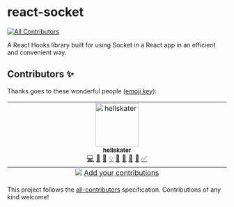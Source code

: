 # react-socket
<!-- ALL-CONTRIBUTORS-BADGE:START - Do not remove or modify this section -->
[![All Contributors](https://img.shields.io/badge/all_contributors-1-orange.svg?style=flat-square)](#contributors-)
<!-- ALL-CONTRIBUTORS-BADGE:END -->

A React Hooks library built for using Socket in a React app in an efficient and convenient way.

## Contributors ✨

Thanks goes to these wonderful people ([emoji key](https://allcontributors.org/docs/en/emoji-key)):

<!-- ALL-CONTRIBUTORS-LIST:START - Do not remove or modify this section -->
<!-- prettier-ignore-start -->
<!-- markdownlint-disable -->
<table>
  <tbody>
    <tr>
      <td align="center" valign="top" width="14.28%"><a href="https://github.com/hellskater"><img src="https://avatars.githubusercontent.com/u/47584722?v=4?s=100" width="100px;" alt="hellskater"/><br /><sub><b>hellskater</b></sub></a><br /><a href="https://github.com/hellskater/react-socket/commits?author=hellskater" title="Code">💻</a> <a href="https://github.com/hellskater/react-socket/commits?author=hellskater" title="Documentation">📖</a> <a href="#design-hellskater" title="Design">🎨</a> <a href="#example-hellskater" title="Examples">💡</a> <a href="#ideas-hellskater" title="Ideas, Planning, & Feedback">🤔</a> <a href="#maintenance-hellskater" title="Maintenance">🚧</a> <a href="#research-hellskater" title="Research">🔬</a> <a href="#tool-hellskater" title="Tools">🔧</a> <a href="#tutorial-hellskater" title="Tutorials">✅</a></td>
    </tr>
  </tbody>
  <tfoot>
    <tr>
      <td align="center" size="13px" colspan="7">
        <img src="https://raw.githubusercontent.com/all-contributors/all-contributors-cli/1b8533af435da9854653492b1327a23a4dbd0a10/assets/logo-small.svg">
          <a href="https://all-contributors.js.org/docs/en/bot/usage">Add your contributions</a>
        </img>
      </td>
    </tr>
  </tfoot>
</table>

<!-- markdownlint-restore -->
<!-- prettier-ignore-end -->

<!-- ALL-CONTRIBUTORS-LIST:END -->

This project follows the [all-contributors](https://github.com/all-contributors/all-contributors) specification. Contributions of any kind welcome!